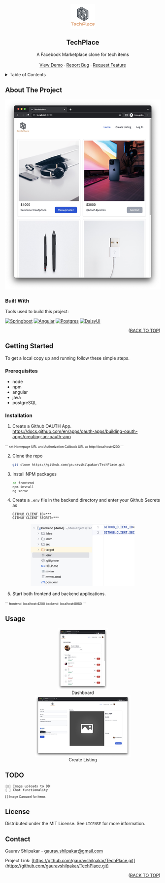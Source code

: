 <!-- PROJECT LOGO -->
<br />
<div align="center">
  <a href="#">
    <img src="./frontend/src/assets/LOGO.png" alt="Logo" width="80" height="80">
  </a>

  ## TechPlace
  <p align="center">
    A Facebook Marketplace clone for tech items
    <br />
    <br />
    <a href="https://github.com/gauravshilpakar/TechPlace">View Demo</a>
    ·
    <a href="https://github.com/gauravshilpakar/TechPlace/issues">Report Bug</a>
    ·
    <a href="https://github.com/gauravshilpakar/TechPlace/issues">Request Feature</a>
  </p>
</div>

<!-- TABLE OF CONTENTS -->
<details>
  <summary>Table of Contents</summary>
  <ol>
    <li>
      <a href="#about-the-project">About The Project</a>
      <ul>
        <li><a href="#built-with">Built With</a></li>
      </ul>
    </li>
    <li>
      <a href="#getting-started">Getting Started</a>
      <ul>
        <li><a href="#prerequisites">Prerequisites</a></li>
        <li><a href="#installation">Installation</a></li>
      </ul>
    </li>
    <li><a href="#usage">Usage</a></li>
    <li><a href="#todo">TODO</a></li>
    <li><a href="#license">License</a></li>
    <li><a href="#contact">Contact</a></li>
  </ol>
</details>

<!-- ABOUT THE PROJECT -->
## About The Project
<a href="#readme-top">
<img src='./frontend/src/assets/HOME.jpg'></img>
</a>

### Built With

Tools used to build this project:

[![Springboot][Springboot-logo]][Springboot-url]
[![Angular][Angular-logo]][Angular-url]
[![Postgres][Postgres-logo]][Postgres-url]
[![DaisyUI][Daisy-ui-logo]][Daisy-ui-url]

<p align="right">(<a href="#techplace">BACK TO TOP</a>)</p>

<!-- GETTING STARTED -->
## Getting Started

To get a local copy up and running follow these simple steps.

### Prerequisites

* node 
* npm
* angular
* java
* postgreSQL 

### Installation

1. Create a Github OAUTH App. <br>https://docs.github.com/en/apps/oauth-apps/building-oauth-apps/creating-an-oauth-app
 <font size=1>
	```
	set Homepage URL and Authorization Callback URL as
	http://localhost:4200
	```
	</font>

2. Clone the repo
	<font size=1>
   ```sh
   git clone https://github.com/gauravshilpakar/TechPlace.git
   ```
	</font>

3. Install NPM packages
    <font size=1>
   ```sh
   cd frontend 
   npm install
   ng serve
   ```
   </font>

4. Create a `.env` file in the backend directory and enter your Github Secrets as
   <font size=1>
  	 ```
   	GITHUB_CLIENT_ID=***
    GITHUB_CLIENT_SECRET=***
   	```
   </font>

  <p align="center">
    <img height="200px" src='./frontend/src/assets/ENV.jpg'>
  </p>

5. Start both frontend and backend applications.
<font size=1>
	```
	frontend: localhost:4200
	backend: localhost:8080
	```
	</font>

<!-- USAGE EXAMPLES -->
## Usage
  <p align="center">
    <img height="200px" src='./frontend/src/assets/DASHBOARD.jpg' style="display:flex">Dashboard</img>
    <img height="200px" src='./frontend/src/assets/SELL.jpg' style="display:flex">Create Listing</img>
  </p>


<!-- TODO -->
## TODO
<font size=1>

	[x] Image uploads to DB
	[ ] Chat functionality
  [ ] Image Carousel for items
  
</font>

<!-- LICENSE -->
## License

Distributed under the MIT License. See `LICENSE` for more information.


<!-- CONTACT -->
## Contact

Gaurav Shilpakar - gaurav.shilpakar@gmail.com

Project Link: [https://github.com/gauravshilpakar/TechPlace.git](https://github.com/gauravshilpakar/TechPlace.git)

<p align="right">(<a href="#techplace">BACK TO TOP</a>)</p>


<!-- MARKDOWN LINKS & IMAGES -->
<!-- https://www.markdownguide.org/basic-syntax/#reference-style-links -->
[contributors-shield]: https://img.shields.io/github/contributors/othneildrew/Best-README-Template.svg?style=for-the-badge
[contributors-url]: https://github.com/othneildrew/Best-README-Template/graphs/contributors
[forks-shield]: https://img.shields.io/github/forks/othneildrew/Best-README-Template.svg?style=for-the-badge
[forks-url]: https://github.com/othneildrew/Best-README-Template/network/members
[stars-shield]: https://img.shields.io/github/stars/othneildrew/Best-README-Template.svg?style=for-the-badge
[stars-url]: https://github.com/othneildrew/Best-README-Template/stargazers
[issues-shield]: https://img.shields.io/github/issues/othneildrew/Best-README-Template.svg?style=for-the-badge
[issues-url]: https://github.com/othneildrew/Best-README-Template/issues
[license-shield]: https://img.shields.io/github/license/othneildrew/Best-README-Template.svg?style=for-the-badge
[license-url]: https://github.com/othneildrew/Best-README-Template/blob/master/LICENSE.txt
[linkedin-shield]: https://img.shields.io/badge/-LinkedIn-black.svg?style=for-the-badge&logo=linkedin&colorB=555
[linkedin-url]: https://linkedin.com/in/othneildrew
[product-screenshot]: ./frontend/src/assets/laptop.jpg

[Angular-logo]: https://img.shields.io/badge/Angular-DD0031?style=for-the-badge&logo=angular&logoColor=white
[Angular-url]: https://angular.io/

[Bootstrap.com]: https://img.shields.io/badge/Bootstrap-563D7C?style=for-the-badge&logo=bootstrap&logoColor=white
[Bootstrap-url]: https://getbootstrap.com

[Postgres-url]: https://www.postgresql.org/
[Postgres-logo]: https://img.shields.io/badge/PostgreSQL-2497d2?style=for-the-badge&logo=PostgreSQL&logoColor=white

[Tailwind-url]: https://www.postgresql.org/
[Tailwind-logo]: https://img.shields.io/badge/PostgreSQL-2497d2?style=for-the-badge&logo=PostgreSQL&logoColor=white

[Daisy-ui-url]: https://daisyui.com/
[Daisy-ui-logo]: https://img.shields.io/badge/daisyUI-yellow?style=for-the-badge&logo=daisyui&logoColor=white


[Springboot-logo]: https://img.shields.io/badge/Springboot-green?style=for-the-badge&logo=Springboot&logoColor=white
[Springboot-url]: https://spring.io/projects/spring-boot